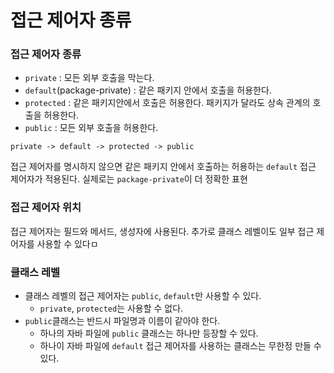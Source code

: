 # 접근 제어자 종류

### 접근 제어자 종류
-   `private` : 모든 외부 호출을 막는다.
- `default`(package-private) : 같은 패키지 안에서 호출을 허용한다.
- `protected` : 같은 패키지안에서 호출은 허용한다. 패키지가 달라도 상속 관계의 호출을 허용한다.
- `public` : 모든 외부 호출을 허용한다.

`private -> default -> protected -> public`

접근 제어자를 명시하지 않으면 같은 패키지 안에서 호출하는 허용하는 `default` 접근 제어자가 적용된다.
실제로는 `package-private`이 더 정확한 표현

### 접근 제어자 위치
접근 제어자는 필드와 메서드, 생성자에 사용된다.
추가로 클래스 레벨이도 일부 접근 제어자를 사용할 수 있다ㅁ

### 클래스 레벨
-   클래스 레벨의 접근 제어자는 `public`, `default`만 사용할 수 있다.
    -   `private`, `protected`는 사용할 수 없다.
  - `public`클래스는 반드시 파일명과 이름이 같아야 한다.
      - 하나의 자바 파일에 `public` 클래스는 하나만 등장할 수 있다.
      - 하나이 자바 파일에 `default` 접근 제어자를 사용하는 클래스는 무한정 만들 수 있다.
